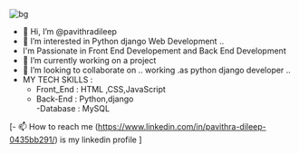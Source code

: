 ![bg](https://github.com/pavithradileep/pavithradileep/assets/137876673/0bf8fef9-3b92-4df5-a66c-195b2e435298)

- 👋 Hi, I’m @pavithradileep
- 👀 I’m interested in  Python django Web Development ..
-  I'm Passionate in Front End Developement and Back End Development 
- 🌱 I’m currently  working on a project 
-  💞️ I’m looking to collaborate on .. working .as python django  developer ..
- MY TECH  SKILLS :
  - Front_End : HTML ,CSS,JavaScript  
  - Back-End :  Python,django   
  -Database :  MySQL

 [- 📫 How to reach me
(https://www.linkedin.com/in/pavithra-dileep-0435bb291/)
      is my linkedin profile ]

